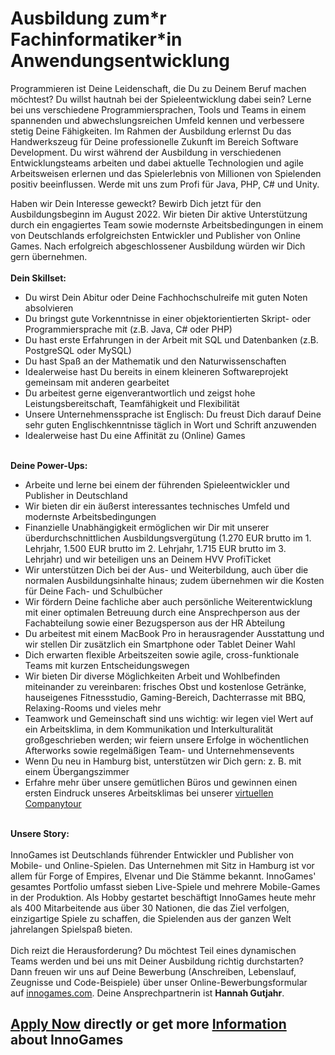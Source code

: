<h1>Ausbildung zum*r Fachinformatiker*in Anwendungsentwicklung</h1>
<p>Programmieren ist Deine Leidenschaft, die Du zu Deinem Beruf machen möchtest? Du willst hautnah bei der Spieleentwicklung dabei sein? Lerne bei uns verschiedene Programmiersprachen, Tools und Teams in einem spannenden und abwechslungsreichen Umfeld kennen und verbessere stetig Deine Fähigkeiten. <span style="color: rgb(29,28,29);font-style: normal;font-weight: 400;letter-spacing: normal;text-align: left;text-indent: 0.0px;text-transform: none;white-space: normal;word-spacing: 0.0px;">Im Rahmen der Ausbildung erlernst Du das Handwerkszeug für Deine professionelle Zukunft im Bereich Software Development.</span> Du wirst während der Ausbildung in verschiedenen Entwicklungsteams arbeiten und dabei aktuelle Technologien und agile Arbeitsweisen erlernen und das Spielerlebnis von Millionen von Spielenden positiv beeinflussen. Werde mit uns zum Profi für Java, PHP, C# und Unity.</p><p>Haben wir Dein Interesse geweckt? Bewirb Dich jetzt für den Ausbildungsbeginn im August 2022. Wir bieten Dir aktive Unterstützung durch ein engagiertes Team sowie modernste Arbeitsbedingungen in einem von Deutschlands erfolgreichsten Entwickler und Publisher von Online Games. Nach erfolgreich abgeschlossener Ausbildung würden wir Dich gern übernehmen.<br /><br /><strong>Dein Skillset:</strong></p><ul><li>Du wirst Dein Abitur oder Deine Fachhochschulreife mit guten Noten absolvieren</li><li>Du bringst gute Vorkenntnisse in einer objektorientierten Skript- oder Programmiersprache mit (z.B. Java, C# oder PHP)</li><li>Du hast erste Erfahrungen in der Arbeit mit SQL und Datenbanken (z.B. PostgreSQL oder MySQL)</li><li>Du hast Spaß an der Mathematik und den Naturwissenschaften</li><li>Idealerweise hast Du bereits in einem kleineren Softwareprojekt gemeinsam mit anderen gearbeitet</li><li>Du arbeitest gerne eigenverantwortlich und zeigst hohe Leistungsbereitschaft, Teamfähigkeit und Flexibilität</li><li>Unsere Unternehmenssprache ist Englisch: Du freust Dich darauf Deine sehr guten Englischkenntnisse täglich in Wort und Schrift anzuwenden</li><li>Idealerweise hast Du eine Affinität zu (Online) Games</li></ul><p><strong><br />Deine Power-Ups:</strong></p><ul><li>Arbeite und lerne bei einem der führenden Spieleentwickler und Publisher in Deutschland</li><li>Wir bieten dir ein äußerst interessantes technisches Umfeld und modernste Arbeitsbedingungen</li><li>Finanzielle Unabhängigkeit ermöglichen wir Dir mit unserer überdurchschnittlichen Ausbildungsvergütung (1.270 EUR brutto im 1. Lehrjahr, 1.500 EUR brutto im 2. Lehrjahr, 1.715 EUR brutto im 3. Lehrjahr) und wir beteiligen uns an Deinem HVV ProfiTicket</li><li>Wir unterstützen Dich bei der Aus- und Weiterbildung, auch über die normalen Ausbildungsinhalte hinaus; zudem übernehmen wir die Kosten für Deine Fach- und Schulbücher </li><li>Wir fördern Deine fachliche aber auch persönliche Weiterentwicklung mit einer optimalen Betreuung durch eine Ansprechperson aus der Fachabteilung sowie einer Bezugsperson aus der HR Abteilung</li><li>Du arbeitest mit einem MacBook Pro in herausragender Ausstattung und wir stellen Dir zusätzlich ein Smartphone oder Tablet Deiner Wahl</li><li>Dich erwarten flexible Arbeitszeiten sowie agile, cross-funktionale Teams mit kurzen Entscheidungswegen</li><li>Wir bieten Dir diverse Möglichkeiten Arbeit und Wohlbefinden miteinander zu vereinbaren: frisches Obst und kostenlose Getränke, hauseigenes Fitnessstudio, Gaming-Bereich, Dachterrasse mit BBQ, Relaxing-Rooms und vieles mehr </li><li>Teamwork und Gemeinschaft sind uns wichtig: wir legen viel Wert auf ein Arbeitsklima, in dem Kommunikation und Interkulturalität großgeschrieben werden; wir feiern unsere Erfolge in wöchentlichen Afterworks sowie regelmäßigen Team- und Unternehmensevents</li><li>Wenn Du neu in Hamburg bist, unterstützen wir Dich gern: z. B. mit einem Übergangszimmer</li><li>Erfahre mehr über unsere gemütlichen Büros und gewinnen einen ersten Eindruck unseres Arbeitsklimas bei unserer <a href="https://www.youtube.com/watch?v=yZR6GlDxRag">virtuellen Companytour</a></li></ul><br /><strong>Unsere Story:<br /><br /></strong>InnoGames ist Deutschlands führender Entwickler und Publisher von Mobile- und Online-Spielen. Das Unternehmen mit Sitz in Hamburg ist vor allem für Forge of Empires, Elvenar und Die Stämme bekannt. InnoGames' gesamtes Portfolio umfasst sieben Live-Spiele und mehrere Mobile-Games in der Produktion. Als Hobby gestartet beschäftigt InnoGames heute mehr als 400 Mitarbeitende aus über 30 Nationen, die das Ziel verfolgen, einzigartige Spiele zu schaffen, die Spielenden aus der ganzen Welt jahrelangen Spielspaß bieten.<br /><br />Dich reizt die Herausforderung? Du möchtest Teil eines dynamischen Teams werden und bei uns mit Deiner Ausbildung richtig durchstarten? Dann freuen wir uns auf Deine Bewerbung (Anschreiben, Lebenslauf, Zeugnisse und Code-Beispiele) über unser Online-Bewerbungsformular auf <a href="http://innogames.com/" rel="nofollow">innogames.com</a>. Deine Ansprechpartnerin ist <strong>Hannah Gutjahr</strong>.

<h2><a href="https://jobs.jobvite.com/careers/innogames/job/oIPDgfwa/apply?__jvst=Job+Board&__jvsd=github_jobs_repo">Apply Now</a> directly or get more <a href="https://www.innogames.com/career/detail/job/ausbildung-zum-r-fachinformatiker-in-anwendungsentwicklung/?s=github_jobs_repo">Information</a> about InnoGames</h2>